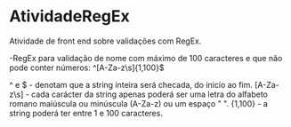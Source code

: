 # AtividadeRegEx
Atividade de front end sobre validações com RegEx.

-RegEx para validação de nome com máximo de 100 caracteres e que não pode conter números:
  ^[A-Za-z\s]{1,100}$

  ^ e $ - denotam que a string inteira será checada, do inicío ao fim.
  [A-Za-z\s] - cada carácter da string apenas poderá ser uma letra do alfabeto romano maiúscula ou minúscula (A-Za-z) ou um espaço " ".
  {1,100} - a string poderá ter entre 1 e 100 caracteres.
